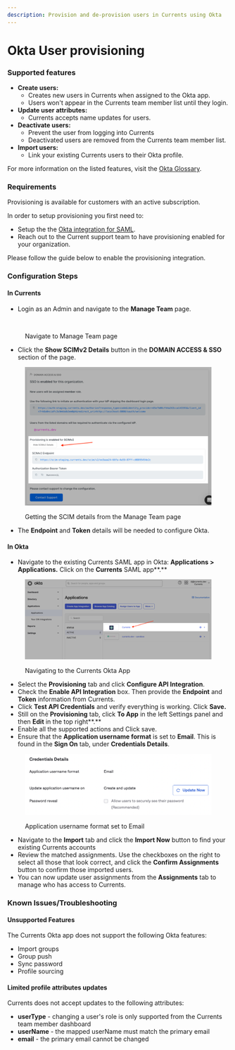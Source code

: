 ```yaml
---
description: Provision and de-provision users in Currents using Okta
---
```


# Okta User provisioning

### Supported features

* **Create users:**
  * Creates new users in Currents when assigned to the Okta app.&#x20;
  * Users won't appear in the Currents team member list until they login.
* **Update user attributes:**&#x20;
  * Currents accepts name updates for users.
* **Deactivate users:**&#x20;
  * Prevent the user from logging into Currents
  * Deactivated users are removed from the Currents team member list.
* **Import users:**&#x20;
  * Link your existing Currents users to their Okta profile.

For more information on the listed features, visit the [Okta Glossary](https://help.okta.com/okta\_help.htm?type=oie\&id=ext\_glossary).



### Requirements

Provisioning is available for customers with an active subscription.&#x20;

In order to setup provisioning you first need to:

* Setup the the  [Okta integration for SAML](./).&#x20;
* Reach out to the Current support team to have provisioning enabled for your organization.

&#x20;Please follow the guide below to enable the provisioning integration.

### Configuration Steps

#### In Currents

* Login as an Admin and navigate to the **Manage Team** page.

<figure><img src="../../../../.gitbook/assets/Screenshot 2024-07-25 at 9.30.26 AM.png" alt=""><figcaption><p>Navigate to Manage Team page</p></figcaption></figure>

* Click the **Show SCIMv2 Details**  button in the **DOMAIN ACCESS & SSO** section of the page.

<figure><img src="../../../../.gitbook/assets/scim-admin-dash (1).png" alt=""><figcaption><p>Getting the SCIM details from the Manage Team page</p></figcaption></figure>

* The **Endpoint** and **Token** details will be needed to configure Okta.

#### In Okta

* Navigate to the existing Currents SAML app in Okta: **Applications > Applications.** Click on the **Currents** SAML app**.**

<figure><img src="../../../../.gitbook/assets/currents-saml-app.png" alt=""><figcaption><p>Navigating to the Currents Okta App</p></figcaption></figure>

* Select the **Provisioning** tab and click **Configure API Integration**.
* Check the **Enable API Integration** box. Then provide the **Endpoint** and **Token** information from Currents.
* Click **Test API Credentials** and verify everything is working. Click **Save.**
* Still on the **Provisioning** tab, click **To App** in the left Settings panel and then **Edit** in the top right**.**
* Enable all the supported actions and Click save.
* Ensure that the **Application username format** is set to **Email**. This is found in the **Sign On** tab, under **Credentials Details**.&#x20;

<figure><img src="../../../../.gitbook/assets/okta-scim-credential-details.png" alt=""><figcaption><p>Application username format set to Email</p></figcaption></figure>

* Navigate to the **Import** tab and click the **Import Now** button to find your existing Currents accounts
* Review the matched assignments. Use the checkboxes on the right to select all those that look correct, and click the **Confirm Assignments** button to confirm those imported users.
* You can now update user assignments from the **Assignments** tab to manage who has access to Currents.

### Known Issues/Troubleshooting

#### Unsupported Features

The Currents Okta app does not support the following Okta features:

* Import groups
* Group push
* Sync password
* Profile sourcing

#### Limited profile attributes updates

Currents does not accept updates to the following attributes:

* **userType** - changing a user's role is only supported from the Currents team member dashboard
* **userName** - the mapped userName must match the primary email
* **email** - the primary email cannot be changed
